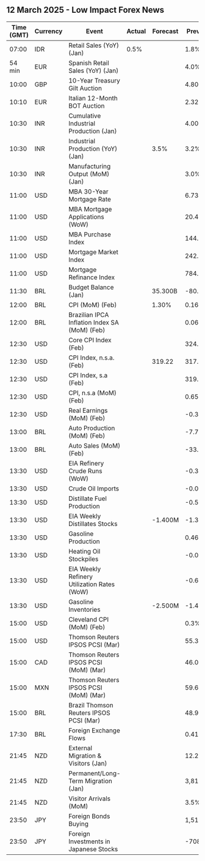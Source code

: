 ## 12 March 2025 - Low Impact Forex News

| Time (GMT) | Currency | Event | Actual | Forecast | Previous |
|------|----------|-------|--------|----------|----------|
| 07:00 | IDR | Retail Sales (YoY) (Jan) | 0.5% |  | 1.8% |
| 54 min | EUR | Spanish Retail Sales (YoY) (Jan) |  |  | 4.0% |
| 10:00 | GBP | 10-Year Treasury Gilt Auction |  |  | 4.808% |
| 10:10 | EUR | Italian 12-Month BOT Auction |  |  | 2.323% |
| 10:30 | INR | Cumulative Industrial Production (Jan) |  |  | 4.00% |
| 10:30 | INR | Industrial Production (YoY) (Jan) |  | 3.5% | 3.2% |
| 10:30 | INR | Manufacturing Output (MoM) (Jan) |  |  | 3.0% |
| 11:00 | USD | MBA 30-Year Mortgage Rate |  |  | 6.73% |
| 11:00 | USD | MBA Mortgage Applications (WoW) |  |  | 20.4% |
| 11:00 | USD | MBA Purchase Index |  |  | 144.5 |
| 11:00 | USD | Mortgage Market Index |  |  | 242.2 |
| 11:00 | USD | Mortgage Refinance Index |  |  | 784.2 |
| 11:30 | BRL | Budget Balance (Jan) |  | 35.300B | -80.372B |
| 12:00 | BRL | CPI (MoM) (Feb) |  | 1.30% | 0.16% |
| 12:00 | BRL | Brazilian IPCA Inflation Index SA (MoM) (Feb) |  |  | 0.06% |
| 12:30 | USD | Core CPI Index (Feb) |  |  | 324.74 |
| 12:30 | USD | CPI Index, n.s.a. (Feb) |  | 319.22 | 317.67 |
| 12:30 | USD | CPI Index, s.a (Feb) |  |  | 319.09 |
| 12:30 | USD | CPI, n.s.a (MoM) (Feb) |  |  | 0.65% |
| 12:30 | USD | Real Earnings (MoM) (Feb) |  |  | -0.3% |
| 13:00 | BRL | Auto Production (MoM) (Feb) |  |  | -7.7% |
| 13:00 | BRL | Auto Sales (MoM) (Feb) |  |  | -33.5% |
| 13:30 | USD | EIA Refinery Crude Runs (WoW) |  |  | -0.346M |
| 13:30 | USD | Crude Oil Imports |  |  | -0.054M |
| 13:30 | USD | Distillate Fuel Production |  |  | -0.587M |
| 13:30 | USD | EIA Weekly Distillates Stocks |  | -1.400M | -1.318M |
| 13:30 | USD | Gasoline Production |  |  | 0.464M |
| 13:30 | USD | Heating Oil Stockpiles |  |  | -0.067M |
| 13:30 | USD | EIA Weekly Refinery Utilization Rates (WoW) |  |  | -0.6% |
| 13:30 | USD | Gasoline Inventories |  | -2.500M | -1.433M |
| 15:00 | USD | Cleveland CPI (MoM) (Feb) |  |  | 0.3% |
| 15:00 | USD | Thomson Reuters IPSOS PCSI (Mar) |  |  | 55.34 |
| 15:00 | CAD | Thomson Reuters IPSOS PCSI (MoM) (Mar) |  |  | 46.09 |
| 15:00 | MXN | Thomson Reuters IPSOS PCSI (MoM) (Mar) |  |  | 59.65 |
| 15:00 | BRL | Brazil Thomson Reuters IPSOS PCSI (Mar) |  |  | 48.95 |
| 17:30 | BRL | Foreign Exchange Flows |  |  | 0.410B |
| 21:45 | NZD | External Migration & Visitors (Jan) |  |  | 12.20% |
| 21:45 | NZD | Permanent/Long-Term Migration (Jan) |  |  | 3,810 |
| 21:45 | NZD | Visitor Arrivals (MoM) |  |  | 3.5% |
| 23:50 | JPY | Foreign Bonds Buying |  |  | 1,514.2B |
| 23:50 | JPY | Foreign Investments in Japanese Stocks |  |  | -708.3B |
